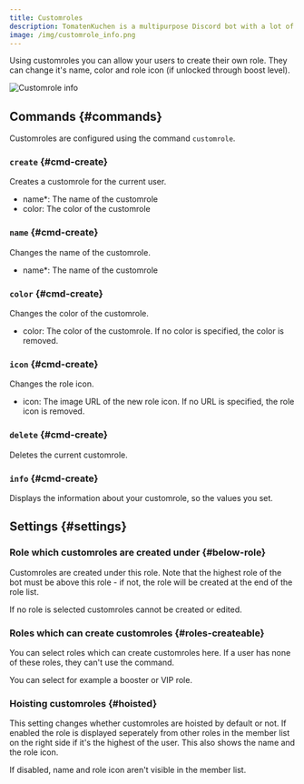 ```yaml
---
title: Customroles
description: TomatenKuchen is a multipurpose Discord bot with a lot of features. Customroles allow users to created their own customized role on the server.
image: /img/customrole_info.png
---
```


Using customroles you can allow your users to create their own role. They can change it's name, color and role icon (if unlocked through boost level).

![Customrole info](/img/customrole_info.png)

## Commands {#commands}

Customroles are configured using the command `customrole`.

### `create` {#cmd-create}

Creates a customrole for the current user.

- name*: The name of the customrole
- color: The color of the customrole

### `name` {#cmd-create}

Changes the name of the customrole.

- name*: The name of the customrole

### `color` {#cmd-create}

Changes the color of the customrole.

- color: The color of the customrole. If no color is specified, the color is removed.

### `icon` {#cmd-create}

Changes the role icon.

- icon: The image URL of the new role icon. If no URL is specified, the role icon is removed.

### `delete` {#cmd-create}

Deletes the current customrole.

### `info` {#cmd-create}

Displays the information about your customrole, so the values you set.

## Settings {#settings}

### Role which customroles are created under {#below-role}

Customroles are created under this role. Note that the highest role of the bot must be above this role - if not, the role will be created at the end of the role list.

If no role is selected customroles cannot be created or edited.

### Roles which can create customroles {#roles-createable}

You can select roles which can create customroles here. If a user has none of these roles, they can't use the command.

You can select for example a booster or VIP role.

### Hoisting customroles {#hoisted}

This setting changes whether customroles are hoisted by default or not. If enabled the role is displayed seperately from other roles in the member list on the right side if it's the highest of the user. This also shows the name and the role icon.

If disabled, name and role icon aren't visible in the member list.
